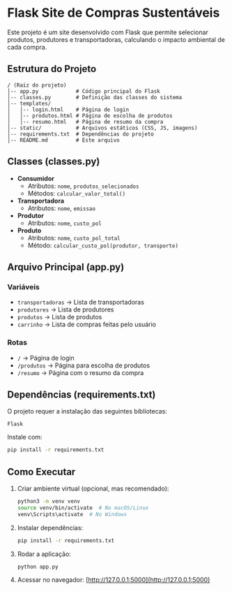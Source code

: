 # Flask Site de Compras Sustentáveis

Este projeto é um site desenvolvido com Flask que permite selecionar produtos, produtores e transportadoras, calculando o impacto ambiental de cada compra.

## Estrutura do Projeto

```
/ (Raiz do projeto)
│-- app.py            # Código principal do Flask
│-- classes.py        # Definição das classes do sistema
│-- templates/
│   │-- login.html    # Página de login
│   │-- produtos.html # Página de escolha de produtos
│   │-- resumo.html   # Página de resumo da compra
│-- static/           # Arquivos estáticos (CSS, JS, imagens)
│-- requirements.txt  # Dependências do projeto
│-- README.md         # Este arquivo
```

## Classes (classes.py)

- **Consumidor**
  - Atributos: `nome`, `produtos_selecionados`
  - Métodos: `calcular_valor_total()`
- **Transportadora**
  - Atributos: `nome`, `emissao`
- **Produtor**
  - Atributos: `nome`, `custo_pol`
- **Produto**
  - Atributos: `nome`, `custo_pol_total`
  - Método: `calcular_custo_pol(produtor, transporte)`

## Arquivo Principal (app.py)

### Variáveis
- `transportadoras` → Lista de transportadoras
- `produtores` → Lista de produtores
- `produtos` → Lista de produtos
- `carrinho` → Lista de compras feitas pelo usuário

### Rotas
- `/` → Página de login
- `/produtos` → Página para escolha de produtos
- `/resumo` → Página com o resumo da compra

## Dependências (requirements.txt)

O projeto requer a instalação das seguintes bibliotecas:

```
Flask
```

Instale com:
```sh
pip install -r requirements.txt
```

## Como Executar

1. Criar ambiente virtual (opcional, mas recomendado):
   ```sh
   python3 -m venv venv
   source venv/bin/activate  # No macOS/Linux
   venv\Scripts\activate  # No Windows
   ```
2. Instalar dependências:
   ```sh
   pip install -r requirements.txt
   ```
3. Rodar a aplicação:
   ```sh
   python app.py
   ```
4. Acessar no navegador: [http://127.0.0.1:5000](http://127.0.0.1:5000)

